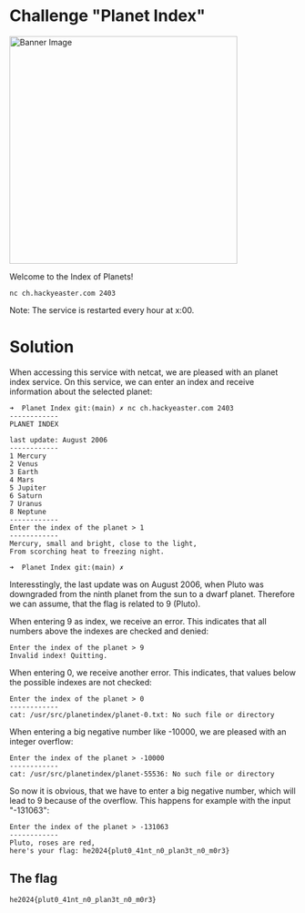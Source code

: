 # Challenge "Planet Index"
<img src="banner.jpg" width="400px" alt="Banner Image" />

Welcome to the Index of Planets!

    nc ch.hackyeaster.com 2403

Note: The service is restarted every hour at x:00.


# Solution
When accessing this service with netcat, we are pleased with an planet index service. On this service, we can enter an index and receive information about the selected planet:

    ➜  Planet Index git:(main) ✗ nc ch.hackyeaster.com 2403
    ------------
    PLANET INDEX

    last update: August 2006
    ------------
    1 Mercury
    2 Venus
    3 Earth
    4 Mars
    5 Jupiter
    6 Saturn
    7 Uranus
    8 Neptune
    ------------
    Enter the index of the planet > 1
    ------------
    Mercury, small and bright, close to the light,
    From scorching heat to freezing night.

    ➜  Planet Index git:(main) ✗ 

Interesstingly, the last update was on August 2006, when Pluto was downgraded from the ninth planet from the sun to a dwarf planet. Therefore we can assume, that the flag is related to 9 (Pluto).

When entering 9 as index, we receive an error. This indicates that all numbers above the indexes are checked and denied:

    Enter the index of the planet > 9
    Invalid index! Quitting.

When entering 0, we receive another error. This indicates, that values below the possible indexes are not checked:

    Enter the index of the planet > 0
    ------------
    cat: /usr/src/planetindex/planet-0.txt: No such file or directory

When entering a big negative number like -10000, we are pleased with an integer overflow:

    Enter the index of the planet > -10000
    ------------
    cat: /usr/src/planetindex/planet-55536: No such file or directory

So now it is obvious, that we have to enter a big negative number, which will lead to 9 because of the overflow. This happens for example with the input "-131063":

    Enter the index of the planet > -131063
    ------------
    Pluto, roses are red,
    here's your flag: he2024{plut0_41nt_n0_plan3t_n0_m0r3}



## The flag
    he2024{plut0_41nt_n0_plan3t_n0_m0r3}
